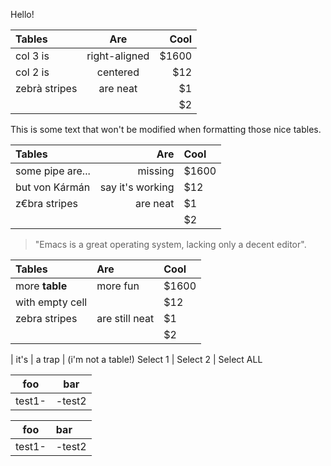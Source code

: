 Hello!

|   Tables        | Are       | Cool  |
|:-------------|:-----------:|-----:|
 | col 3 is      | right-aligned | $1600 |  
 col 2 is      | centered|   $12  
| zebrà stripes | are neat      |    $1 |  
|||    $2 |  

This is some text that won't be modified when formatting those nice tables.

|   Tables        | Are       | Cool  |
|:-------------|------------:|:-----|
 | some pipe are...      | missing | $1600 |  
 but von Kármán     | say it's working|   $12  
| z€bra stripes | are neat      |    $1 |  
|||    $2 |  

>"Emacs is a great operating system, lacking only a decent editor".

|   Tables        | Are       | Cool  |
|:-------------|:-------------|:-----|
 | more **table**     |     more fun | $1600 |  
 with empty cell ||   $12  
| zebra stripes | are still neat      |    $1 |  
|||    $2 |

| it's | a trap | (i'm not a table!)
Select 1 | Select 2 | Select ALL


foo|bar
---|---
test1-|-test2


foo|bar
--|:---
test1-|-test2


